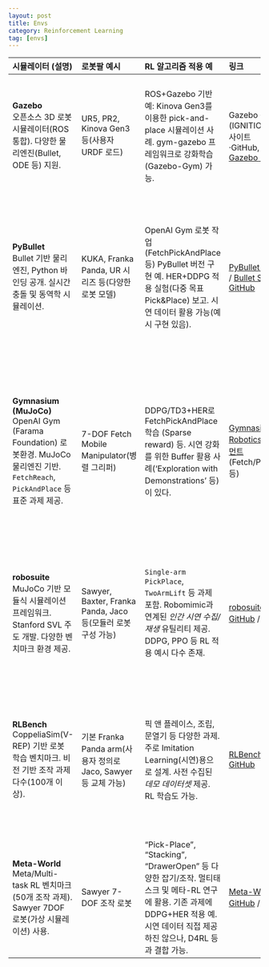 ```yaml
---
layout: post
title: Envs
category: Reinforcement Learning
tag: [envs]
---
```


| **시뮬레이터 (설명)**                                                                                                          | **로봇팔 예시**                                         | **RL 알고리즘 적용 예**                                                                                                                   | **링크**                                                                                                     | **장점 / 단점**                                                                                                                           |
| :---------------------------------------------------------------------------------------------------------------------- | :------------------------------------------------- | :--------------------------------------------------------------------------------------------------------------------------------- | :--------------------------------------------------------------------------------------------------------- | :------------------------------------------------------------------------------------------------------------------------------------ |
| **Gazebo**<br>오픈소스 3D 로봇 시뮬레이터(ROS 통합). 다양한 물리엔진(Bullet, ODE 등) 지원.                                                     | UR5, PR2, Kinova Gen3 등(사용자 URDF 로드)               | ROS+Gazebo 기반 예: Kinova Gen3를 이용한 pick-and-place 시뮬레이션 사례. gym-gazebo 프레임워크로 강화학습(Gazebo-Gym) 가능.                                  | Gazebo 공식(IGNITION) 사이트·GitHub, [ROS Gazebo Gym](https://github.com/rickstaa/ros-gazebo-gym)               | **장점:** 현실적 환경 모델링, 다양한 센서 모델, ROS 에코시스템. **단점:** 설정 복잡·무거움, RL 환경 구축 필요(기본 제공 안됨).                                                   |
| **PyBullet**<br>Bullet 기반 물리엔진, Python 바인딩 공개. 실시간 충돌 및 동역학 시뮬레이션.                                                      | KUKA, Franka Panda, UR 시리즈 등(다양한 로봇 모델)            | OpenAI Gym 로봇 작업(FetchPickAndPlace 등) PyBullet 버전 구현 예. HER+DDPG 적용 실험(다중 목표 Pick\&Place) 보고. 시연 데이터 활용 가능(예시 구현 있음).              | [PyBullet 공식](https://pybullet.org/) / [Bullet SDK GitHub](https://github.com/bulletphysics/bullet3)       | **장점:** 무료·경량·Python 인터페이스, GPU 가속 지원, 빠른 프로토타이핑. **단점:** MuJoCo보다 물리 정확도 낮음, 감지기 모델 한계, 상용 엔진 대비 기능 제한.                              |
| **Gymnasium (MuJoCo)**<br>OpenAI Gym (Farama Foundation) 로봇환경. MuJoCo 물리엔진 기반. `FetchReach`, `PickAndPlace` 등 표준 과제 제공. | 7-DOF Fetch Mobile Manipulator(병렬 그리퍼)             | DDPG/TD3+HER로 FetchPickAndPlace 학습 (Sparse reward) 등. 시연 강화를 위한 Buffer 활용 사례(‘Exploration with Demonstrations’ 등)이 있다.             | [Gymnasium-Robotics 도큐먼트](https://robotics.farama.org/) (Fetch/Panda 등)                                    | **장점:** 표준화된 로봇 과제(Reach, Push, Slide, Pick\&Place 등), 커뮤니티 활용도 높음. **단점:** MuJoCo 엔진 설치 필요(현재 오픈소스지만), 학습 시 리워드 설계 민감, 비주얼 센서 지원 한정. |
| **robosuite**<br>MuJoCo 기반 모듈식 시뮬레이션 프레임워크. Stanford SVL 주도 개발. 다양한 벤치마크 환경 제공.                                         | Sawyer, Baxter, Franka Panda, Jaco 등(모듈러 로봇 구성 가능) | `Single-arm PickPlace`, `TwoArmLift` 등 과제 포함. Robomimic과 연계된 *인간 시연 수집/재생* 유틸리티 제공. DDPG, PPO 등 RL 적용 예시 다수 존재.                    | [robosuite GitHub](https://github.com/ARISE-Initiative/robosuite)  / [문서](https://robosuite.ai/)           | **장점:** 다양한 로봇·과제, 시각·깊이 카메라 지원, 텍스처·조명 등 고품질 렌더링. **단점:** MuJoCo 필요, 초기 설정·러닝 커브 있음.                                                 |
| **RLBench**<br>CoppeliaSim(V-REP) 기반 로봇 학습 벤치마크. 비전 기반 조작 과제 다수(100개 이상).                                               | 기본 Franka Panda arm(사용자 정의로 Jaco, Sawyer 등 교체 가능)  | 픽 앤 플레이스, 조립, 문열기 등 다양한 과제. 주로 Imitation Learning(시연)용으로 설계. 사전 수집된 *데모 데이터셋* 제공. RL 학습도 가능.                                       | [RLBench GitHub](https://github.com/stepjam/RLBench)                                                       | **장점:** 방대한 작업 및 인간 시연 데이터 제공, 높은 자유도 환경, CV/로봇 연구활동 지원. **단점:** CoppeliaSim 설치 부담, 무거운 리소스, 실시간 학습 속도 느림.                            |
| **Meta-World**<br>Meta/Multi-task RL 벤치마크(50개 조작 과제). Sawyer 7DOF 로봇(가상 시뮬레이션) 사용.                                      | Sawyer 7-DOF 조작 로봇                                 | “Pick-Place”, “Stacking”, “DrawerOpen” 등 다양한 잡기/조작. 멀티태스크 및 메타-RL 연구에 활용. 기존 과제에 DDPG+HER 적용 예. 시연 데이터 직접 제공하진 않으나, D4RL 등과 결합 가능. | [Meta-World GitHub](https://github.com/Farama-Foundation/Metaworld) / [문서](https://metaworld.farama.org/)  | **장점:** 작업 다양성(50개), Meta/Multi-RL 연구 벤치마크. **단점:** 특정 로봇(가상 Sawyer) 한정, MuJoCo 필요.                                                   |
